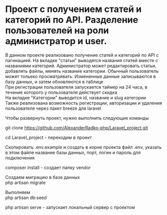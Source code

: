 # Проект с получением статей и категорий по API. Разделение пользователей на роли администратор и user. 

В данном проекте реализовано получение статей и категорий по API с пагинацией. На вкладке "статьи" выводятся названия статей вместе с названиями категорий. Администратор может редактировать статьи, добавлять файлы, менять название категории. Обычный пользователь может тольеко просматривать. Измененные данные записываются в базу данных, и затем обновляются в таблице </br>
При регистрации пользователя запускается таймер на 24 часа, в течение которого у пользователя действует скидка </br>
На вкладке "Категории" выводится id, название и slug категории </br>
Также реализована возможность регистрации, авторизации и удаления пользователя через пакет breeze для laravel </br>

Чтобы развернуть проект, нужно выполнить следующие команды <br />

git clone https://github.com/AlexanderRadko-php/Laravel_project.git <br />

cd Laravel_project - переходим в проект <br />

Скопировать .env.example и создать в корне проекта файл .env, указать в этом файле название базы данных, порт, логин и пароль для подключения <br/>

composer install - создает папку vendor <br />

Создаем миграцию в базе данных </br>
php artisan migrate <br/>

Выполняем </br>
php artisan db:seed <br/>

php artisan serve - запускает локальный сервер с проектом <br />
